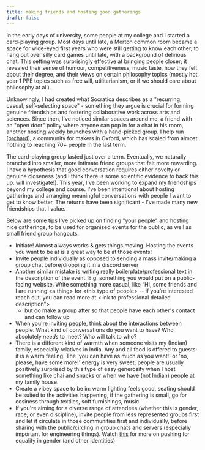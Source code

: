 ```yaml
---
title: making friends and hosting good gatherings
draft: false
---
```

In the early days of university, some people at my college and I started a card-playing group. Most days until late, a Merton common room became a space for wide-eyed first years who were still getting to know each other, to hang out over silly card games until late, with a background of delirious chat. This setting was surprisingly effective at bringing people closer; it revealed their sense of humour, competitiveness, music taste, how they felt about their degree, and their views on certain philosophy topics (mostly hot year 1 PPE topics such as free will, utilitarianism, or if we should care about philosophy at all).

Unknowingly, I had created what Socratica describes as a "recurring, casual, self-selecting space" - something they argue is crucial for forming genuine friendships and fostering collaborative work across arts and sciences. Since then, I've noticed similar spaces around me: a friend with an "open door" policy where anyone can pop in for a chat in his room, another hosting weekly brunches with a hand-picked group. I help run [[orchard]](https://lu.ma/orchard), a community for makers in Oxford, which has scaled from almost nothing to reaching 70+ people in the last term.

The card-playing group lasted just over a term. Eventually, we naturally branched into smaller, more intimate friend groups that felt more rewarding. I have a hypothesis that good conversation requires either novelty or genuine closeness (and I think there is some scientific evidence to back this up. will investigate!). This year, I've been working to expand my friendships beyond my college and course. I've been intentional about hosting gatherings and arranging meaningful conversations with people I want to get to know better. The returns have been significant - I've made many new friendships that I value.

Below are some tips I've picked up on finding "your people" and hosting nice gatherings, to be used for organised events for the public, as well as small friend group hangouts.

- Initiate! Almost always works & gets things moving. Hosting the events you want to be at is a great way to be at those events!
- Invite people individually as opposed to sending a mass invite/making a group chat before/dropping it in a discord server
- Another similar mistake is writing really boilerplate/professional text in the description of the event. E.g. something you would put on a public-facing website. Write something more casual, like “Hi, some friends and I are running \<a thing> for \<this type of people> -- if you’re interested reach out. you can read more at \<link to professional detailed description”>
	- but do make a group after so that people have each other's contact and can follow up
- When you're inviting people, think about the interactions between people. What kind of conversations do you want to have? Who absolutely _needs_ to meet? Who will talk to who? 
- There is a different kind of warmth when someone visits my (Indian) family, especially relatives in India. Any and all food is offered to guests: it is a warm feeling. The 'you can have as much as you want!' or 'no, please, have some more!' energy is very sweet; people are usually positively surprised by this type of easy generosity when I host something like chai and snacks or when we have (not Indian) people at my family house. 
- Create a vibey space to be in: warm lighting feels good, seating should be suited to the activities happening, if the gathering is small, go for cosiness through textiles, soft furnishings, music
- If you're aiming for a diverse range of attendees (whether this is gender, race, or even discipline), invite people from less represented groups first and let it circulate in those communities first and individually, before sharing with the public/circling in group chats and servers (especially important for engineering things). Watch [this](https://www.youtube.com/watch?app=desktop&v=657X8w9Hy50) for more on pushing for equality in gender (and other identities)
